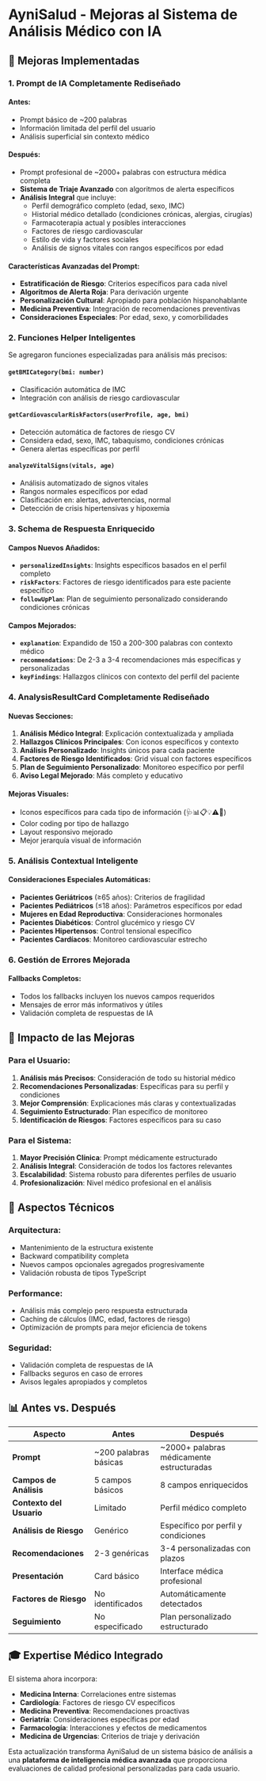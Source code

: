 # AyniSalud - Mejoras al Sistema de Análisis Médico con IA

## 🚀 Mejoras Implementadas

### 1. **Prompt de IA Completamente Rediseñado**

#### **Antes:**
- Prompt básico de ~200 palabras
- Información limitada del perfil del usuario
- Análisis superficial sin contexto médico

#### **Después:**
- Prompt profesional de ~2000+ palabras con estructura médica completa
- **Sistema de Triaje Avanzado** con algoritmos de alerta específicos
- **Análisis Integral** que incluye:
  - Perfil demográfico completo (edad, sexo, IMC)
  - Historial médico detallado (condiciones crónicas, alergias, cirugías)
  - Farmacoterapia actual y posibles interacciones
  - Factores de riesgo cardiovascular
  - Estilo de vida y factores sociales
  - Análisis de signos vitales con rangos específicos por edad

#### **Características Avanzadas del Prompt:**
- **Estratificación de Riesgo**: Criterios específicos para cada nivel
- **Algoritmos de Alerta Roja**: Para derivación urgente
- **Personalización Cultural**: Apropiado para población hispanohablante
- **Medicina Preventiva**: Integración de recomendaciones preventivas
- **Consideraciones Especiales**: Por edad, sexo, y comorbilidades

### 2. **Funciones Helper Inteligentes**

Se agregaron funciones especializadas para análisis más precisos:

#### **`getBMICategory(bmi: number)`**
- Clasificación automática de IMC
- Integración con análisis de riesgo cardiovascular

#### **`getCardiovascularRiskFactors(userProfile, age, bmi)`**
- Detección automática de factores de riesgo CV
- Considera edad, sexo, IMC, tabaquismo, condiciones crónicas
- Genera alertas específicas por perfil

#### **`analyzeVitalSigns(vitals, age)`**
- Análisis automatizado de signos vitales
- Rangos normales específicos por edad
- Clasificación en: alertas, advertencias, normal
- Detección de crisis hipertensivas y hipoxemia

### 3. **Schema de Respuesta Enriquecido**

#### **Campos Nuevos Añadidos:**
- **`personalizedInsights`**: Insights específicos basados en el perfil completo
- **`riskFactors`**: Factores de riesgo identificados para este paciente específico
- **`followUpPlan`**: Plan de seguimiento personalizado considerando condiciones crónicas

#### **Campos Mejorados:**
- **`explanation`**: Expandido de 150 a 200-300 palabras con contexto médico
- **`recommendations`**: De 2-3 a 3-4 recomendaciones más específicas y personalizadas
- **`keyFindings`**: Hallazgos clínicos con contexto del perfil del paciente

### 4. **AnalysisResultCard Completamente Rediseñado**

#### **Nuevas Secciones:**
1. **Análisis Médico Integral**: Explicación contextualizada y ampliada
2. **Hallazgos Clínicos Principales**: Con iconos específicos y contexto
3. **Análisis Personalizado**: Insights únicos para cada paciente
4. **Factores de Riesgo Identificados**: Grid visual con factores específicos
5. **Plan de Seguimiento Personalizado**: Monitoreo específico por perfil
6. **Aviso Legal Mejorado**: Más completo y educativo

#### **Mejoras Visuales:**
- Iconos específicos para cada tipo de información (🩺📊📋💡⚠️📅)
- Color coding por tipo de hallazgo
- Layout responsivo mejorado
- Mejor jerarquía visual de información

### 5. **Análisis Contextual Inteligente**

#### **Consideraciones Especiales Automáticas:**
- **Pacientes Geriátricos** (≥65 años): Criterios de fragilidad
- **Pacientes Pediátricos** (≤18 años): Parámetros específicos por edad
- **Mujeres en Edad Reproductiva**: Consideraciones hormonales
- **Pacientes Diabéticos**: Control glucémico y riesgo CV
- **Pacientes Hipertensos**: Control tensional específico
- **Pacientes Cardíacos**: Monitoreo cardiovascular estrecho

### 6. **Gestión de Errores Mejorada**

#### **Fallbacks Completos:**
- Todos los fallbacks incluyen los nuevos campos requeridos
- Mensajes de error más informativos y útiles
- Validación completa de respuestas de IA

## 🎯 Impacto de las Mejoras

### **Para el Usuario:**
1. **Análisis más Precisos**: Consideración de todo su historial médico
2. **Recomendaciones Personalizadas**: Específicas para su perfil y condiciones
3. **Mejor Comprensión**: Explicaciones más claras y contextualizadas
4. **Seguimiento Estructurado**: Plan específico de monitoreo
5. **Identificación de Riesgos**: Factores específicos para su caso

### **Para el Sistema:**
1. **Mayor Precisión Clínica**: Prompt médicamente estructurado
2. **Análisis Integral**: Consideración de todos los factores relevantes
3. **Escalabilidad**: Sistema robusto para diferentes perfiles de usuario
4. **Profesionalización**: Nivel médico profesional en el análisis

## 🔧 Aspectos Técnicos

### **Arquitectura:**
- Mantenimiento de la estructura existente
- Backward compatibility completa
- Nuevos campos opcionales agregados progresivamente
- Validación robusta de tipos TypeScript

### **Performance:**
- Análisis más complejo pero respuesta estructurada
- Caching de cálculos (IMC, edad, factores de riesgo)
- Optimización de prompts para mejor eficiencia de tokens

### **Seguridad:**
- Validación completa de respuestas de IA
- Fallbacks seguros en caso de errores
- Avisos legales apropiados y completos

## 📊 Antes vs. Después

| Aspecto | Antes | Después |
|---------|--------|---------|
| **Prompt** | ~200 palabras básicas | ~2000+ palabras médicamente estructuradas |
| **Campos de Análisis** | 5 campos básicos | 8 campos enriquecidos |
| **Contexto del Usuario** | Limitado | Perfil médico completo |
| **Análisis de Riesgo** | Genérico | Específico por perfil y condiciones |
| **Recomendaciones** | 2-3 genéricas | 3-4 personalizadas con plazos |
| **Presentación** | Card básico | Interface médica profesional |
| **Factores de Riesgo** | No identificados | Automáticamente detectados |
| **Seguimiento** | No especificado | Plan personalizado estructurado |

## 🎓 Expertise Médico Integrado

El sistema ahora incorpora:
- **Medicina Interna**: Correlaciones entre sistemas
- **Cardiología**: Factores de riesgo CV específicos
- **Medicina Preventiva**: Recomendaciones proactivas
- **Geriatría**: Consideraciones específicas por edad
- **Farmacología**: Interacciones y efectos de medicamentos
- **Medicina de Urgencias**: Criterios de triaje y derivación

Esta actualización transforma AyniSalud de un sistema básico de análisis a una **plataforma de inteligencia médica avanzada** que proporciona evaluaciones de calidad profesional personalizadas para cada usuario.